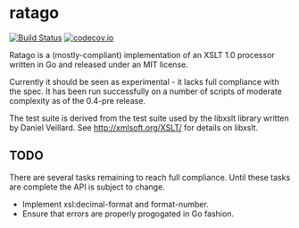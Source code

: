ratago
======

[![Build Status](https://travis-ci.org/jbowtie/ratago.svg?branch=master)](https://travis-ci.org/jbowtie/ratago)
[![codecov.io](http://codecov.io/github/jbowtie/ratago/coverage.svg?branch=master)](http://codecov.io/github/jbowtie/ratago?branch=master)

Ratago is a (mostly-compliant) implementation of an XSLT 1.0 processor written in Go and released under an MIT license.

Currently it should be seen as experimental - it lacks full compliance with the spec. It has been run successfully on a number of scripts of moderate complexity as of the 0.4-pre release.

The test suite is derived from the test suite used by the libxslt library written by Daniel Veillard. See http://xmlsoft.org/XSLT/ for details on libxslt.

TODO
----

There are several tasks remaining to reach full compliance. Until these tasks are complete the API is subject to change.

* Implement xsl:decimal-format and format-number.
* Ensure that errors are properly progogated in Go fashion.

